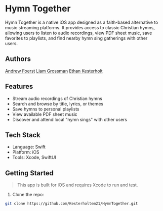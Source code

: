 # Hymn Together

Hymn Together is a native iOS app designed as a faith-based alternative to music streaming platforms. It provides access to classic Christian hymns, allowing users to listen to audio recordings, view PDF sheet music, save favorites to playlists, and find nearby hymn sing gatherings with other users.

## Authors
[Andrew Foerst](https://github.com/FoerAT21)
[Liam Grossman](https://github.com/LGmatrix13)
[Ethan Kesterholt](https://github.com/Kesterholtem21)


## Features
- Stream audio recordings of Christian hymns
- Search and browse by title, lyrics, or themes
- Save hymns to personal playlists
- View available PDF sheet music
- Discover and attend local "hymn sings" with other users

## Tech Stack
- Language: Swift
- Platform: iOS
- Tools: Xcode, SwiftUI

## Getting Started

> This app is built for iOS and requires Xcode to run and test.

1. Clone the repo:
```bash
git clone https://github.com/Kesterholtem21/HymnTogether.git
